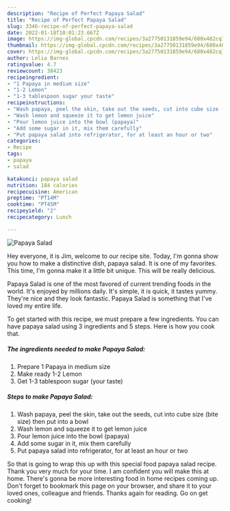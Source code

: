 ```yaml
---
description: "Recipe of Perfect Papaya Salad"
title: "Recipe of Perfect Papaya Salad"
slug: 3346-recipe-of-perfect-papaya-salad
date: 2022-01-18T10:01:23.667Z
image: https://img-global.cpcdn.com/recipes/3a27750131859e94/680x482cq70/papaya-salad-recipe-main-photo.jpg
thumbnail: https://img-global.cpcdn.com/recipes/3a27750131859e94/680x482cq70/papaya-salad-recipe-main-photo.jpg
cover: https://img-global.cpcdn.com/recipes/3a27750131859e94/680x482cq70/papaya-salad-recipe-main-photo.jpg
author: Lelia Barnes
ratingvalue: 4.7
reviewcount: 38423
recipeingredient:
- "1 Papaya in medium size"
- "1-2 Lemon"
- "1-3 tablespoon sugar your taste"
recipeinstructions:
- "Wash papaya, peel the skin, take out the seeds, cut into cube size (bite size) then put into a bowl"
- "Wash lemon and squeeze it to get lemon juice"
- "Pour lemon juice into the bowl (papaya)"
- "Add some sugar in it, mix them carefully"
- "Put papaya salad into refrigerator, for at least an hour or two"
categories:
- Recipe
tags:
- papaya
- salad

katakunci: papaya salad 
nutrition: 184 calories
recipecuisine: American
preptime: "PT14M"
cooktime: "PT45M"
recipeyield: "2"
recipecategory: Lunch

---
```



![Papaya Salad](https://img-global.cpcdn.com/recipes/3a27750131859e94/680x482cq70/papaya-salad-recipe-main-photo.jpg)

Hey everyone, it is Jim, welcome to our recipe site. Today, I'm gonna show you how to make a distinctive dish, papaya salad. It is one of my favorites. This time, I'm gonna make it a little bit unique. This will be really delicious.

Papaya Salad is one of the most favored of current trending foods in the world. It's enjoyed by millions daily. It's simple, it is quick, it tastes yummy. They're nice and they look fantastic. Papaya Salad is something that I've loved my entire life.




To get started with this recipe, we must prepare a few ingredients. You can have papaya salad using 3 ingredients and 5 steps. Here is how you cook that.

<!--inarticleads1-->

##### The ingredients needed to make Papaya Salad:

1. Prepare 1 Papaya in medium size
1. Make ready 1-2 Lemon
1. Get 1-3 tablespoon sugar (your taste)




<!--inarticleads2-->

##### Steps to make Papaya Salad:

1. Wash papaya, peel the skin, take out the seeds, cut into cube size (bite size) then put into a bowl
1. Wash lemon and squeeze it to get lemon juice
1. Pour lemon juice into the bowl (papaya)
1. Add some sugar in it, mix them carefully
1. Put papaya salad into refrigerator, for at least an hour or two




So that is going to wrap this up with this special food papaya salad recipe. Thank you very much for your time. I am confident you will make this at home. There's gonna be more interesting food in home recipes coming up. Don't forget to bookmark this page on your browser, and share it to your loved ones, colleague and friends. Thanks again for reading. Go on get cooking!

